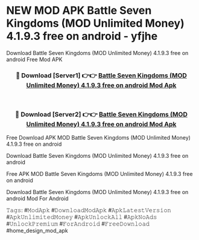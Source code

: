 # NEW MOD APK Battle Seven Kingdoms (MOD Unlimited Money) 4.1.9.3 free on android - yfjhe
Download Battle Seven Kingdoms (MOD Unlimited Money) 4.1.9.3 free on android Free Mod APK

<div align="center">
<h3>🔴 Download [Server1] 👉👉 <a href="https://apk-comot.site?title=Battle_Seven_Kingdoms_(MOD_Unlimited_Money)_4.1.9.3_free_on_android">Battle Seven Kingdoms (MOD Unlimited Money) 4.1.9.3 free on android Mod Apk</a></h3><br>

<h3>🔴 Download [Server2] 👉👉 <a href="https://apk-comot.site?title=Battle_Seven_Kingdoms_(MOD_Unlimited_Money)_4.1.9.3_free_on_android">Battle Seven Kingdoms (MOD Unlimited Money) 4.1.9.3 free on android Mod Apk</a></h3>
</div>


Free Download APK MOD Battle Seven Kingdoms (MOD Unlimited Money) 4.1.9.3 free on android

Download Battle Seven Kingdoms (MOD Unlimited Money) 4.1.9.3 free on android 

Free APK MOD Battle Seven Kingdoms (MOD Unlimited Money) 4.1.9.3 free on android 

Download Battle Seven Kingdoms (MOD Unlimited Money) 4.1.9.3 free on android Mod For Android

𝚃𝚊𝚐𝚜: #𝙼𝚘𝚍𝙰𝚙𝚔 #𝙳𝚘𝚠𝚗𝚕𝚘𝚊𝚍𝙼𝚘𝚍𝙰𝚙𝚔 #𝙰𝚙𝚔𝙻𝚊𝚝𝚎𝚜𝚝𝚅𝚎𝚛𝚜𝚒𝚘𝚗 #𝙰𝚙𝚔𝚄𝚗𝚕𝚒𝚖𝚒𝚝𝚎𝚍𝙼𝚘𝚗𝚎𝚢 #𝙰𝚙𝚔𝚄𝚗𝚕𝚘𝚌𝚔𝙰𝚕𝚕 #𝙰𝚙𝚔𝙽𝚘𝙰𝚍𝚜 #𝚄𝚗𝚕𝚘𝚌𝚔𝙿𝚛𝚎𝚖𝚒𝚞𝚖 #𝙵𝚘𝚛𝙰𝚗𝚍𝚛𝚘𝚒𝚍 #𝙵𝚛𝚎𝚎𝙳𝚘𝚠𝚗𝚕𝚘𝚊𝚍 #home_design_mod_apk